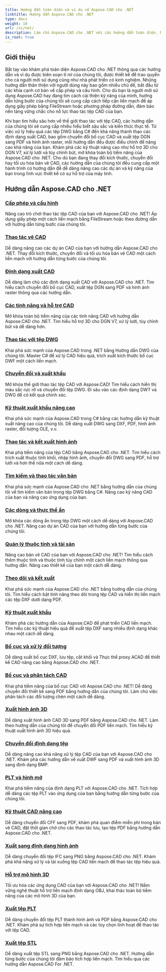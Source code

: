 ```yaml
---
title: Hướng dẫn toàn diện và ví dụ về Aspose.CAD cho .NET
linktitle: Hướng dẫn Aspose.CAD cho .NET
type: docs
weight: 10
url: /vi/net/
description: Làm chủ Aspose.CAD cho .NET với các hướng dẫn toàn diện. Nâng cao kỹ năng CAD của bạn từ cấp phép đến kỹ thuật xuất khẩu nâng cao. Mở khóa các tính năng ẩn một cách dễ dàng.
is_root: true
---
```


## Giới thiệu

Bắt tay vào khám phá toàn diện Aspose.CAD cho .NET thông qua các hướng dẫn và ví dụ được biên soạn tỉ mỉ của chúng tôi, được thiết kế để trao quyền cho cả người mới sử dụng cũng như nhà phát triển có kinh nghiệm. Những hướng dẫn thân thiện với người dùng này bao gồm nhiều chủ đề, bắt đầu từ các khía cạnh cơ bản về cấp phép và cấu hình. Cho dù bạn là người mới sử dụng Aspose.CAD hay đang tìm cách cải thiện kỹ năng của mình, hướng dẫn từng bước của chúng tôi sẽ cung cấp cách tiếp cận liền mạch để áp dụng giấy phép bằng FileStream hoặc phương pháp đường dẫn, đảm bảo nền tảng vững chắc cho nỗ lực thao tác tệp CAD của bạn.

Khi bạn tìm hiểu sâu hơn về thế giới thao tác với tệp CAD, các hướng dẫn của chúng tôi sẽ cung cấp nhiều hiểu biết sâu sắc và kiến thức thực tế. Từ việc xử lý hiệu quả các tệp DWG bằng C# đến khả năng thành thạo các định dạng xuất CAD, bao gồm chuyển đổi bố cục CAD và xuất tệp DGN sang PDF và hình ảnh raster, mỗi hướng dẫn đều được điều chỉnh để nâng cao khả năng của bạn. Khám phá các kỹ thuật nâng cao như hỗ trợ 3D cho DGN V7, xử lý lưới và tùy chỉnh bút, mở khóa toàn bộ tiềm năng của Aspose.CAD cho .NET. Cho dù bạn đang thay đổi kích thước, chuyển đổi hay tối ưu hóa bản vẽ CAD, các hướng dẫn của chúng tôi đều cung cấp một hành trình có hướng dẫn để dễ dàng nâng cao các dự án và kỹ năng của bạn trong lĩnh vực thiết kế có sự hỗ trợ của máy tính.

## Hướng dẫn Aspose.CAD cho .NET
### [Cấp phép và cấu hình](./licensing-and-configuration/)
Nâng cao trò chơi thao tác tệp CAD của bạn với Aspose.CAD cho .NET! Áp dụng giấy phép một cách liền mạch bằng FileStream hoặc theo đường dẫn với hướng dẫn từng bước của chúng tôi. 
### [Thao tác vẽ CAD](./cad-drawing-manipulation/)
Dễ dàng nâng cao các dự án CAD của bạn với hướng dẫn Aspose.CAD cho .NET. Thay đổi kích thước, chuyển đổi và tối ưu hóa bản vẽ CAD một cách liền mạch với hướng dẫn từng bước của chúng tôi.
### [Định dạng xuất CAD](./cad-export-formats/)
Dễ dàng làm chủ các định dạng xuất CAD với Aspose.CAD cho .NET. Tìm hiểu cách chuyển đổi bố cục CAD, xuất tệp DGN sang PDF và hình ảnh raster thông qua các hướng dẫn.
### [Các tính năng và hỗ trợ CAD](./cad-features-and-support/)
Mở khóa toàn bộ tiềm năng của các tính năng CAD với hướng dẫn Aspose.CAD cho .NET. Tìm hiểu hỗ trợ 3D cho DGN V7, xử lý lưới, tùy chỉnh bút và dễ dàng hơn.
### [Thao tác với tệp DWG](./dwg-file-manipulation/)
Khai phá sức mạnh của Aspose.CAD trong .NET bằng Hướng dẫn DWG của chúng tôi. Master C# để xử lý CAD hiệu quả, trích xuất kích thước bố cục DWF một cách liền mạch.
### [Chuyển đổi và xuất khẩu](./conversion-and-export/)
Mở khóa thế giới thao tác tệp CAD với Aspose.CAD! Tìm hiểu cách hiển thị màu sắc rực rỡ và chuyển đổi tệp DWG. Đi sâu vào các định dạng DWT và DWG để có kết quả chính xác.
### [Kỹ thuật xuất khẩu nâng cao](./advanced-export-techniques/)
Khai phá sức mạnh của Aspose.CAD trong C# bằng các hướng dẫn kỹ thuật xuất nâng cao của chúng tôi. Dễ dàng xuất DWG sang DXF, PDF, hình ảnh raster, đối tượng OLE, v.v.
### [Thao tác và kết xuất hình ảnh](./image-manipulation-and-rendering/)
Khai phá tiềm năng của tệp CAD bằng Aspose.CAD cho .NET. Tìm hiểu cách trích xuất thuộc tính khối, nhập hình ảnh, chuyển đổi DWG sang PDF, hỗ trợ lưới và hơn thế nữa một cách dễ dàng.
### [Tìm kiếm và thao tác văn bản](./text-search-and-manipulation/)
Khai phá sức mạnh của Aspose.CAD cho .NET bằng hướng dẫn của chúng tôi về tìm kiếm văn bản trong tệp DWG bằng C#. Nâng cao kỹ năng CAD của bạn và nâng cao ứng dụng của bạn.
### [Các dòng và thực thể ẩn](./hidden-lines-and-entities/)
Mở khóa các dòng ẩn trong tệp DWG một cách dễ dàng với Aspose.CAD cho .NET. Nâng cao dự án CAD của bạn với hướng dẫn từng bước của chúng tôi.
### [Quản lý thuộc tính và tài sản](./attribute-and-property-management/)
Nâng cao bản vẽ CAD của bạn với Aspose.CAD cho .NET! Tìm hiểu cách thêm thuộc tính và thuộc tính tùy chỉnh một cách liền mạch thông qua hướng dẫn. Nâng cao thiết kế của bạn một cách dễ dàng.
### [Theo dõi và kết xuất](./tracking-and-rendering/)
Khai phá sức mạnh của Aspose.CAD cho .NET bằng hướng dẫn của chúng tôi. Tìm hiểu cách bật tính năng theo dõi trong tệp CAD và hiển thị liền mạch các tệp DXF dưới dạng PDF.
### [Kỹ thuật xuất khẩu](./export-techniques/)
Khám phá các hướng dẫn của Aspose.CAD để phát triển CAD liền mạch. Tìm hiểu các kỹ thuật hiệu quả để xuất tệp DXF sang nhiều định dạng khác nhau một cách dễ dàng.
### [Bố cục và xử lý đối tượng](./layout-and-object-handling/)
Dễ dàng xuất bố cục DXF, lưu tệp, cắt khối và Thực thể proxy ACAD để thiết kế CAD nâng cao bằng Aspose.CAD cho .NET.
### [Bố cục và phân tách CAD](./cad-layouts-and-decomposition/)
Khai phá tiềm năng của bố cục CAD với Aspose.CAD cho .NET! Dễ dàng chuyển đổi thiết kế sang PDF bằng hướng dẫn của chúng tôi. Làm chủ việc phân tách các đối tượng chèn một cách dễ dàng.
### [Xuất hình ảnh 3D](./3d-image-export/)
Dễ dàng xuất hình ảnh CAD 3D sang PDF bằng Aspose.CAD cho .NET. Làm theo hướng dẫn của chúng tôi để chuyển đổi PDF liền mạch. Tìm hiểu kỹ thuật xuất hình ảnh 3D hiệu quả.
### [Chuyển đổi định dạng tệp](./file-format-conversion/)
Dễ dàng nâng cao khả năng xử lý tệp CAD của bạn với Aspose.CAD cho .NET. Khám phá các hướng dẫn về xuất DWF sang PDF và xuất hình ảnh 3D sang định dạng BMP.
### [PLT và hình mờ](./plt-and-watermarking/)
Khai phá tiềm năng của định dạng PLT với Aspose.CAD cho .NET. Tích hợp dễ dàng các tệp PLT vào ứng dụng của bạn bằng hướng dẫn từng bước của chúng tôi.
### [Kỹ thuật CAD nâng cao](./advanced-cad-techniques/)
Dễ dàng chuyển đổi CFF sang PDF, khám phá quan điểm miễn phí trong bản vẽ CAD, đặt thời gian chờ cho các thao tác lưu, tạo tệp PDF bằng hướng dẫn Aspose.CAD cho .NET.
### [Xuất sang định dạng hình ảnh](./exporting-to-image-formats/)
Dễ dàng chuyển đổi tệp IFC sang PNG bằng Aspose.CAD cho .NET. Khám phá khả năng xử lý và tải xuống tệp CAD liền mạch để thao tác tệp hiệu quả.
### [Hỗ trợ mô hình 3D](./3d-model-support/)
Tối ưu hóa các ứng dụng CAD của bạn với Aspose.CAD cho .NET! Nắm vững nghệ thuật hỗ trợ liền mạch định dạng OBJ, khai thác toàn bộ tiềm năng của các mô hình 3D của bạn.
### [Xuất tệp PLT](./exporting-plt-files/)
Dễ dàng chuyển đổi tệp PLT thành hình ảnh và PDF bằng Aspose.CAD cho .NET. Khám phá sự tích hợp liền mạch và các tùy chọn linh hoạt để thao tác với tệp CAD.
### [Xuất tệp STL](./stl-file-export/)
Dễ dàng xuất tệp STL sang PNG bằng Aspose.CAD cho .NET. Hướng dẫn từng bước của chúng tôi đảm bảo tích hợp liền mạch. Tìm hiểu qua các hướng dẫn Aspose.CAD For .NET.